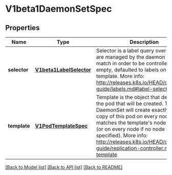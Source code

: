 # V1beta1DaemonSetSpec

## Properties
Name | Type | Description | Notes
------------ | ------------- | ------------- | -------------
**selector** | [**V1beta1LabelSelector**](V1beta1LabelSelector.md) | Selector is a label query over pods that are managed by the daemon set. Must match in order to be controlled. If empty, defaulted to labels on Pod template. More info: http://releases.k8s.io/HEAD/docs/user-guide/labels.md#label-selectors | [optional] 
**template** | [**V1PodTemplateSpec**](V1PodTemplateSpec.md) | Template is the object that describes the pod that will be created. The DaemonSet will create exactly one copy of this pod on every node that matches the template&#39;s node selector (or on every node if no node selector is specified). More info: http://releases.k8s.io/HEAD/docs/user-guide/replication-controller.md#pod-template | 

[[Back to Model list]](../README.md#documentation-for-models) [[Back to API list]](../README.md#documentation-for-api-endpoints) [[Back to README]](../README.md)


